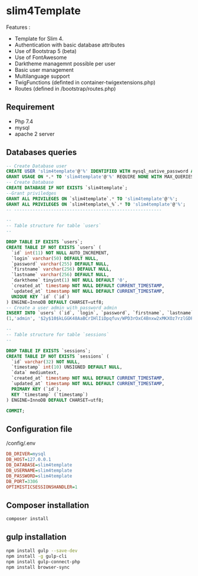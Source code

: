 # slim4Template

Features :

- Template for Slim 4.
- Authentication with basic database attributes
- Use of Bootstrap 5 (beta)
- Use of FontAwesome
- Darktheme managemnt possible per user
- Basic user management
- Multilanguage support
- TwigFunctions (definted in container-twigextensions.php)
- Routes (defined in /bootstrap/routes.php)

## Requirement

- Php 7.4
- mysql
- apache 2 server

## Databases queries

```sql
-- Create Database user
CREATE USER 'slim4template'@'%' IDENTIFIED WITH mysql_native_password AS '***';
GRANT USAGE ON *.* TO 'slim4template'@'%' REQUIRE NONE WITH MAX_QUERIES_PER_HOUR 0 MAX_CONNECTIONS_PER_HOUR 0 MAX_UPDATES_PER_HOUR 0 MAX_USER_CONNECTIONS 0;
-- Create Database
CREATE DATABASE IF NOT EXISTS `slim4template`;
--Grant priviledges
GRANT ALL PRIVILEGES ON `slim4template`.* TO 'slim4template'@'%';
GRANT ALL PRIVILEGES ON `slim4template\_%`.* TO 'slim4template'@'%'; 
-- --------------------------------------------------------

--
-- Table structure for table `users`
--

DROP TABLE IF EXISTS `users`;
CREATE TABLE IF NOT EXISTS `users` (
  `id` int(11) NOT NULL AUTO_INCREMENT,
  `login` varchar(50) DEFAULT NULL,
  `password` varchar(255) DEFAULT NULL,
  `firstname` varchar(256) DEFAULT NULL,
  `lastname` varchar(256) DEFAULT NULL,
  `darktheme` tinyint(1) NOT NULL DEFAULT '0',
  `created_at` timestamp NOT NULL DEFAULT CURRENT_TIMESTAMP,
  `updated_at` timestamp NOT NULL DEFAULT CURRENT_TIMESTAMP,
  UNIQUE KEY `id` (`id`)
) ENGINE=InnoDB DEFAULT CHARSET=utf8;
-- Create a user admin with password admin
INSERT INTO `users` (`id`, `login`, `password`, `firstname`, `lastname`,`darktheme`) VALUES
(1,'admin', '$2y$10$kLGGK48AaBCrIHlIiDpqfuv/WPD3rOxC4Bnxw2xMKXOz7rzlGDPbq', 'Admin', 'Admin', 1);

--
-- Table structure for table `sessions`
--

DROP TABLE IF EXISTS `sessions`;
CREATE TABLE IF NOT EXISTS `sessions` (
  `id` varchar(32) NOT NULL,
  `timestamp` int(10) UNSIGNED DEFAULT NULL,
  `data` mediumtext,
  `created_at` timestamp NOT NULL DEFAULT CURRENT_TIMESTAMP,
  `updated_at` timestamp NOT NULL DEFAULT CURRENT_TIMESTAMP,
  PRIMARY KEY (`id`),
  KEY `timestamp` (`timestamp`)
) ENGINE=InnoDB DEFAULT CHARSET=utf8;

COMMIT;
```

## Configuration file

/config/.env

```ini
DB_DRIVER=mysql
DB_HOST=127.0.0.1
DB_DATABASE=slim4template
DB_USERNAME=slim4template
DB_PASSWORD=slim4template
DB_PORT=3306
OPTIMISTICSESSIONSHANDLER=1
```

## Composer installation

```bash
composer install
```

## gulp installation

```bash
npm install gulp --save-dev
npm install -g gulp-cli
npm install gulp-connect-php
npm install browser-sync
```
